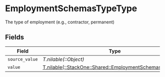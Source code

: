 # EmploymentSchemasTypeType

The type of employment (e.g., contractor, permanent)


## Fields

| Field                                                                                                          | Type                                                                                                           | Required                                                                                                       | Description                                                                                                    |
| -------------------------------------------------------------------------------------------------------------- | -------------------------------------------------------------------------------------------------------------- | -------------------------------------------------------------------------------------------------------------- | -------------------------------------------------------------------------------------------------------------- |
| `source_value`                                                                                                 | *T.nilable(::Object)*                                                                                          | :heavy_minus_sign:                                                                                             | N/A                                                                                                            |
| `value`                                                                                                        | [T.nilable(::StackOne::Shared::EmploymentSchemasTypeValue)](../../models/shared/employmentschemastypevalue.md) | :heavy_minus_sign:                                                                                             | N/A                                                                                                            |